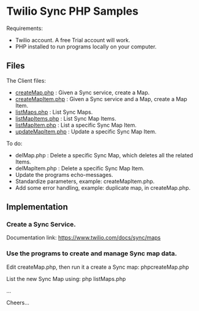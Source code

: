 # Twilio Sync PHP Samples

Requirements:

- Twilio account. A free Trial account will work.
- PHP installed to run programs locally on your computer.

## Files

The Client files:
- [createMap.php](createMap.php) : Given a Sync service, create a Map.
- [createMapItem.php](createMapItem.php) : Given a Sync service and a Map, create a Map Item.
- [listMaps.php](listMaps.php) : List Sync Maps.
- [listMapItems.php](listMapItems.php) : List Sync Map Items.
- [listMapItem.php](listMapItem.php) : List a specific Sync Map Item.
- [updateMapItem.php](listMapItem.php) : Update a specific Sync Map Item.

To do:
- delMap.php : Delete a specific Sync Map, which deletes all the related Items.
- delMapItem.php : Delete a specific Sync Map Item.
- Update the programs echo-messages.
- Standardize parameters, example: createMapItem.php.
- Add some error handling, example: duplicate map, in createMap.php.

## Implementation

### Create a Sync Service.

Documentation link: https://www.twilio.com/docs/sync/maps

### Use the programs to create and manage Sync map data.

Edit createMap.php, then run it a create a Sync map: phpcreateMap.php

List the new Sync Map using: php listMaps.php

...

Cheers...

